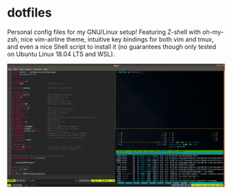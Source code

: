 # dotfiles

Personal config files for my GNU/Linux setup! Featuring Z-shell with oh-my-zsh, nice vim-airline theme, intuitive key bindings for both vim and tmux, and even a nice Shell script to install it (no guarantees though only tested on Ubuntu Linux 18.04 LTS and WSL). 

![Alt text](linux_config.png?raw=true "Linux setup configuration")
